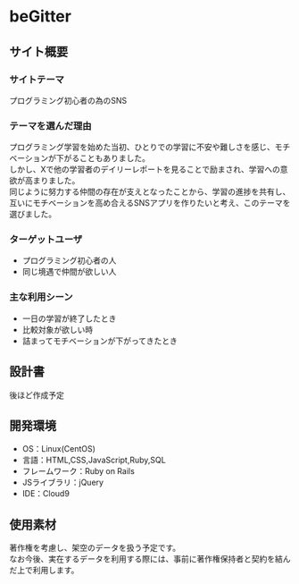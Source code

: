 # beGitter
## サイト概要
### サイトテーマ
プログラミング初心者の為のSNS

### テーマを選んだ理由
プログラミング学習を始めた当初、ひとりでの学習に不安や難しさを感じ、モチベーションが下がることもありました。  
しかし、Xで他の学習者のデイリーレポートを見ることで励まされ、学習への意欲が高まりました。  
同じように努力する仲間の存在が支えとなったことから、学習の進捗を共有し、互いにモチベーションを高め合えるSNSアプリを作りたいと考え、このテーマを選びました。​

### ターゲットユーザ
- プログラミング初心者の人
- 同じ境遇で仲間が欲しい人
​
### 主な利用シーン
- 一日の学習が終了したとき
- 比較対象が欲しい時
- 詰まってモチベーションが下がってきたとき
​
## 設計書
後ほど作成予定​
## 開発環境
- OS：Linux(CentOS)
- 言語：HTML,CSS,JavaScript,Ruby,SQL
- フレームワーク：Ruby on Rails
- JSライブラリ：jQuery
- IDE：Cloud9
​
## 使用素材
著作権を考慮し、架空のデータを扱う予定です。  
なお今後、実在するデータを利用する際には、事前に著作権保持者と契約を結んだ上で利用します。